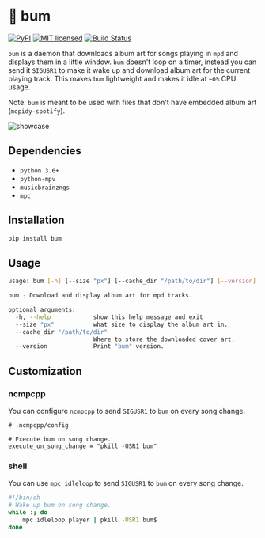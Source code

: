 # 🎵 bum

[![PyPI](https://img.shields.io/pypi/v/bum.svg)](https://pypi.python.org/pypi/bum/) [![MIT licensed](https://img.shields.io/badge/license-MIT-blue.svg)](./LICENSE.md) [![Build Status](https://travis-ci.org/dylanaraps/bum.svg?branch=master)](https://travis-ci.org/dylanaraps/bum)

`bum` is a daemon that downloads album art for songs playing in `mpd` and displays them in a little window. `bum` doesn't loop on a timer, instead you can send it `SIGUSR1` to make it wake up and download album art for the current playing track. This makes `bum` lightweight and makes it idle at `~0%` CPU usage.

Note: `bum` is meant to be used with files that don't have embedded album art (`mopidy-spotify`).


![showcase](http://i.imgur.com/uKomDoL.gif)


## Dependencies

- `python 3.6+`
- `python-mpv`
- `musicbrainzngs`
- `mpc`


## Installation

```py
pip install bum
```


## Usage

```sh
usage: bum [-h] [--size "px"] [--cache_dir "/path/to/dir"] [--version]

bum - Download and display album art for mpd tracks.

optional arguments:
  -h, --help            show this help message and exit
  --size "px"           what size to display the album art in.
  --cache_dir "/path/to/dir"
                        Where to store the downloaded cover art.
  --version             Print "bum" version.
```


## Customization

### ncmpcpp

You can configure `ncmpcpp` to send `SIGUSR1` to `bum` on every song change.


```
# .ncmpcpp/config

# Execute bum on song change.
execute_on_song_change = "pkill -USR1 bum"
```

### shell

You can use `mpc idleloop` to send `SIGUSR1` to `bum` on every song change.


```sh
#!/bin/sh
# Wake up bum on song change.
while :; do
    mpc idleloop player | pkill -USR1 bum$
done
```
